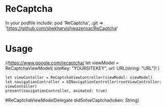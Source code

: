 # ReCaptcha

In your podfile include: pod 'ReCaptcha', :git => 'https://github.com/shekharvishwazensar/ReCaptcha'

# Usage
//https://www.google.com/recaptcha/
    let viewModel = ReCaptchaViewModel(
        siteKey: "YOURSITEKEY",
        url: URL(string: "URL")!
    )

    let viewContoller = ReCaptchaViewController(viewModel: viewModel)
    let navigationController = UINavigationController(rootViewController: viewContoller)
    present(navigationController, animated: true)

#ReCaptchaViewModelDelegate
    didSolveCaptcha(token: String)
